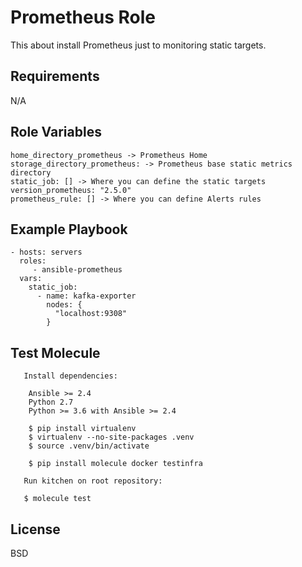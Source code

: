 Prometheus Role
=========

This about install Prometheus just to monitoring static targets.

Requirements
------------

N/A

Role Variables
--------------
```
home_directory_prometheus -> Prometheus Home
storage_directory_prometheus: -> Prometheus base static metrics directory
static_job: [] -> Where you can define the static targets
version_prometheus: "2.5.0"
prometheus_rule: [] -> Where you can define Alerts rules
```

Example Playbook
----------------

    - hosts: servers
      roles:
         - ansible-prometheus
      vars:
        static_job:
          - name: kafka-exporter
            nodes: {
              "localhost:9308"
            }

Test Molecule
---------------------

```
   Install dependencies:
   
    Ansible >= 2.4
    Python 2.7
    Python >= 3.6 with Ansible >= 2.4

    $ pip install virtualenv
    $ virtualenv --no-site-packages .venv
    $ source .venv/bin/activate

    $ pip install molecule docker testinfra

```
```
   Run kitchen on root repository:
   
   $ molecule test

```

License
-------

BSD
